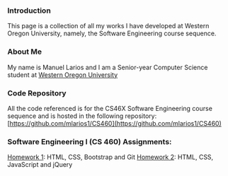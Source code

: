 ### Introduction

This page is a collection of all my works I have developed at Western Oregon University, namely, the Software Engineering course sequence.

### About Me

My name is Manuel Larios and I am a Senior-year Computer Science student at [Western Oregon University](http://www.wou.edu/)

### Code Repository
All the code referenced is for the CS46X Software Engineering course sequence and is hosted in the following repository: [https://github.com/mlarios1/CS460](https://github.com/mlarios1/CS460)

### Software Engineering I (CS 460) Assignments:
[Homework 1](https://mlarios1.github.io/mlarios1.github.io/CS460/HW1/): HTML, CSS, Bootstrap and Git
[Homework 2](https://mlarios1.github.io/mlarios1.github.io/CS460/HW2/): HTML, CSS, JavaScript and jQuery

